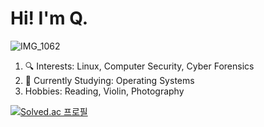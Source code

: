 # Hi! I'm Q.
![IMG_1062](https://user-images.githubusercontent.com/94661262/142581042-b6199137-81dd-4fee-8e77-05c99acbf771.jpg)
1. 🔍 Interests: Linux, Computer Security, Cyber Forensics
2. :seedling: Currently Studying: Operating Systems
3. Hobbies: Reading, Violin, Photography

[![Solved.ac 프로필](https://github-readme-solvedac-hyp3rflow.vercel.app/api/>handle=quartermaster)](https://solved.ac/profile/quartermaster)
